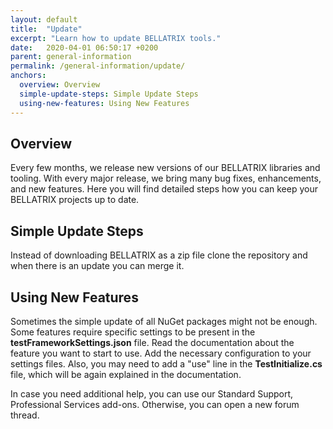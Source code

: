 ```yaml
---
layout: default
title:  "Update"
excerpt: "Learn how to update BELLATRIX tools."
date:   2020-04-01 06:50:17 +0200
parent: general-information
permalink: /general-information/update/
anchors:
  overview: Overview
  simple-update-steps: Simple Update Steps
  using-new-features: Using New Features
---
```

Overview
--------
Every few months, we release new versions of our BELLATRIX libraries and tooling. With every major release, we bring many bug fixes, enhancements, and new features. Here you will find detailed steps how you can keep your BELLATRIX projects up to date.

Simple Update Steps
------------------
Instead of downloading BELLATRIX as a zip file clone the repository and when there is an update you can merge it.

Using New Features
--------------------------
Sometimes the simple update of all NuGet packages might not be enough. Some features require specific settings to be present in the **testFrameworkSettings.json** file. Read the documentation about the feature you want to start to use. Add the necessary configuration to your settings files. Also, you may need to add a "use" line in the **TestInitialize.cs** file, which will be again explained in the documentation.

In case you need additional help, you can use our Standard Support, Professional Services add-ons. Otherwise, you can open a new forum thread.
